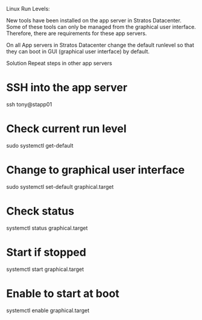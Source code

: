 Linux Run Levels:

New tools have been installed on the app server in Stratos Datacenter. Some of these tools can only be managed from the graphical user interface. Therefore, there are requirements for these app servers.

On all App servers in Stratos Datacenter change the default runlevel so that they can boot in GUI (graphical user interface) by default.

Solution
Repeat steps in other app servers

# SSH into the app server
ssh tony@stapp01

# Check current run level
sudo systemctl get-default

# Change to graphical user interface
sudo systemctl set-default graphical.target

# Check status
systemctl status graphical.target

# Start if stopped
systemctl start graphical.target

# Enable to start at boot
systemctl enable graphical.target